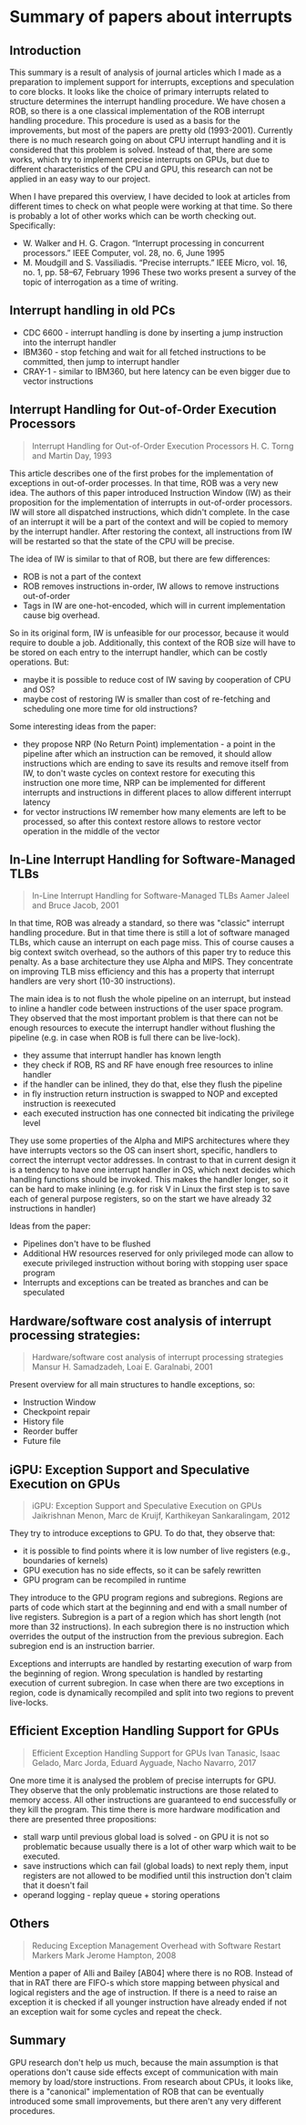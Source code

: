 # Summary of papers about interrupts

## Introduction

This summary is a result of analysis of journal articles which I made as a preparation to implement support for
interrupts, exceptions and speculation to core blocks. It looks like the choice of primary interrupts related to
structure determines the interrupt handling procedure. We have chosen a ROB, so there is a one classical implementation
of the ROB interrupt handling procedure. This procedure is used as a basis for the improvements, but most of the papers
are pretty old (1993-2001). Currently there is no much research going on about CPU interrupt handling and it is
considered that this problem is solved. Instead of that, there are some works, which try to implement precise interrupts
on GPUs, but due to different characteristics of the CPU and GPU, this research can not be applied in an easy way to our
project.

When I have prepared this overview, I have decided to look at articles from different times to check on what people were
working at that time. So there is probably a lot of other works which can be worth checking out. Specifically:
- W. Walker and H. G. Cragon. “Interrupt processing in concurrent processors.” IEEE Computer, vol. 28, no. 6, June 1995
- M. Moudgill and S. Vassiliadis. “Precise interrupts.” IEEE Micro, vol. 16, no. 1, pp. 58–67, February 1996
These two works present a survey of the topic of interrogation as a time of writing.

## Interrupt handling in old PCs

- CDC 6600 - interrupt handling is done by inserting a jump instruction into the interrupt handler 
- IBM360 - stop fetching and wait for all fetched instructions to be committed, then jump to interrupt handler 
- CRAY-1 - similar to IBM360, but here latency can be even bigger due to vector instructions

## Interrupt Handling for Out-of-Order Execution Processors

> Interrupt Handling for Out-of-Order Execution Processors
> H. C. Torng and Martin Day, 1993

This article describes one of the first probes for the implementation of exceptions in out-of-order processes. In that
time, ROB was a very new idea. The authors of this paper introduced Instruction Window (IW) as their proposition for the
implementation of interrupts in out-of-order processors. IW will store all dispatched instructions, which didn't
complete. In the case of an interrupt it will be a part of the context and will be copied to memory by the interrupt handler.
After restoring the context, all instructions from IW will be restarted so that the state of the CPU will be precise.

The idea of IW is similar to that of ROB, but there are few differences:
- ROB is not a part of the context
- ROB removes instructions in-order, IW allows to remove instructions out-of-order 
- Tags in IW are one-hot-encoded, which will in current implementation cause big overhead.

So in its original form, IW is unfeasible for our processor, because it would require to double a job. Additionally,
this context of the ROB size will have to be stored on each entry to the interrupt handler, which can be costly
operations. But: 
- maybe it is possible to reduce cost of IW saving by cooperation of CPU and OS? 
- maybe cost of restoring IW is smaller than cost of re-fetching and scheduling one more time for old instructions?

Some interesting ideas from the paper: 
- they propose NRP (No Return Point) implementation - a point in the pipeline after which an instruction can be removed,
    it should allow instructions which are ending to save its results and remove itself from IW, to don't waste cycles on
    context restore for executing this instruction one more time, NRP can be implemented for different interrupts and
    instructions in different places to allow different interrupt latency 
- for vector instructions IW remember how many elements are left to be processed, so after this context restore allows
    to restore vector operation in the middle of the vector


## In-Line Interrupt Handling for Software-Managed TLBs

> In-Line Interrupt Handling for Software-Managed TLBs 
> Aamer Jaleel and Bruce Jacob, 2001

In that time, ROB was already a standard, so there was "classic" interrupt handling procedure. But in that time
there is still a lot of software managed TLBs, which cause an interrupt on each page miss. This of course causes a big
context switch overhead, so the authors of this paper try to reduce this penalty. As a base architecture they use Alpha and MIPS. They
concentrate on improving TLB miss efficiency and this has a property that interrupt handlers are very short (10-30
instructions).

The main idea is to not flush the whole pipeline on an interrupt, but instead to inline a handler code between
instructions of the user space program. They observed that the most important problem is that there can not be enough
resources to execute the interrupt handler without flushing the pipeline (e.g. in case when ROB is full there can be
live-lock). 
- they assume that interrupt handler has known length 
- they check if ROB, RS and RF have enough free resources to inline handler 
- if the handler can be inlined, they do that, else they flush the pipeline 
- in fly instruction return instruction is swapped to NOP and excepted instruction is reexecuted 
- each executed instruction has one connected bit indicating the privilege level

They use some properties of the Alpha and MIPS architectures where they have interrupts vectors so the OS can insert
short, specific, handlers to correct the interrupt vector addresses. In contrast to that in current design it is a
tendency to have one interrupt handler in OS, which next decides which handling functions should be invoked. This makes
the handler longer, so it can be hard to make inlining (e.g. for risk V in Linux the first step is to save
each of general purpose registers, so on the start we have already 32 instructions in handler)

Ideas from the paper: 
- Pipelines don't have to be flushed 
- Additional HW resources reserved for only privileged mode can allow to execute privileged instruction without boring
  with stopping user space program 
- Interrupts and exceptions can be treated as branches and can be speculated


## Hardware/software cost analysis of interrupt processing strategies:

> Hardware/software cost analysis of interrupt processing strategies
> Mansur H. Samadzadeh, Loai E. Garalnabi, 2001

Present overview for all main structures to handle exceptions, so:
- Instruction Window
- Checkpoint repair
- History file
- Reorder buffer
- Future file

## iGPU: Exception Support and Speculative Execution on GPUs

> iGPU: Exception Support and Speculative Execution on GPUs Jaikrishnan Menon, Marc de Kruijf, Karthikeyan
> Sankaralingam, 2012

They try to introduce exceptions to GPU. To do that, they observe that: 
- it is possible to find points where it is low number of live registers (e.g., boundaries of kernels) 
- GPU execution has no side effects, so it can be safely rewritten 
- GPU program can be recompiled in runtime

They introduce to the GPU program regions and subregions. Regions are parts of code which start at the beginning and end
with a small number of live registers. Subregion is a part of a region which has short length (not more than 32
instructions). In each subregion there is no instruction which overrides the output of the instruction from the previous
subregion. Each subregion end is an instruction barrier.

Exceptions and interrupts are handled by restarting execution of warp from the beginning of region. Wrong speculation is
handled by restarting execution of current subregion. In case when there are two exceptions in region, code is
dynamically recompiled and split into two regions to prevent live-locks.


## Efficient Exception Handling Support for GPUs

> Efficient Exception Handling Support for GPUs 
> Ivan Tanasic, Isaac Gelado, Marc Jorda, Eduard Ayguade, Nacho Navarro, 2017

One more time it is analysed the problem of precise interrupts for GPU. They observe that the only problematic
instructions are those related to memory access. All other instructions are guaranteed to end successfully or they kill
the program. This time there is more hardware modification and there are presented three propositions: 
- stall warp until previous global load is solved - on GPU it is not so problematic because usually there is a lot of
    other warp which wait to be executed.  
- save instructions which can fail (global loads) to next reply them, input registers are not allowed to be
    modified until this instruction don't claim that it doesn't fail 
- operand logging - replay queue + storing operations


## Others

> Reducing Exception Management Overhead with Software Restart Markers
> Mark Jerome Hampton, 2008

Mention a paper of Alli and Bailey [AB04] where there is no ROB. Instead of that in RAT there are FIFO-s which store
mapping between physical and logical registers and the age of instruction. If there is a need to raise an exception it
is checked if all younger instruction have already ended if not an exception wait for some cycles and repeat the check.


## Summary

GPU research don't help us much, because the main assumption is that operations don't cause side effects
except of communication with main memory by load/store instructions. From research about CPUs, it looks like,
there is a "canonical" implementation of ROB that can be eventually introduced some small improvements, but
there aren't any very different procedures.
